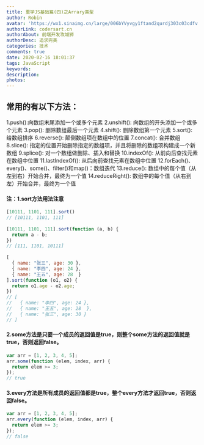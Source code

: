 ```yaml
---
title: 重学JS基础篇(四)之Arrary类型
author: Robin
avatar: 'https://wx1.sinaimg.cn/large/006bYVyvgy1ftand2qurdj303c03cdfv.jpg'
authorLink: codersart.cn
authorAbout: 前端开发攻城狮
authorDesc: 追求完美
categories: 技术
comments: true
date: 2020-02-16 18:01:37
tags: JavaScript
keywords:
description:
photos:
---
```

## 常用的有以下方法：
1.push():向数组末尾添加一个或多个元素 
2.unshift(): 向数组的开头添加一个或多个元素 
3.pop(): 删除数组最后一个元素 
4.shift(): 删除数组第一个元素 
5.sort(): 给数组排序 
6.reverse(): 颠倒数组项在数组中的位置 
7.concat(): 合并数组 
8.slice(): 指定的位置开始删除指定的数组项，并且将删除的数组项构建成一个新数组 
9.splice(): 对一个数组做删除、插入和替换 
10.indexOf(): 从前向后查找元素在数组中位置 
11.lastIndexOf(): 从后向前查找元素在数组中位置 
12.forEach()、every()、some()、filter()和map()：数组迭代 
13.reduce(): 数组中的每个值（从左到右）开始合并，最终为一个值 
14.reduceRight(): 数组中的每个值（从右到左）开始合并，最终为一个值 
#### 注：1.sort方法用法注意

``` JavaScript
[10111, 1101, 111].sort()
// [10111, 1101, 111]
 
[10111, 1101, 111].sort(function (a, b) {
  return a - b;
})
// [111, 1101, 10111]
 
[
  { name: "张三", age: 30 },
  { name: "李四", age: 24 },
  { name: "王五", age: 28  }
].sort(function (o1, o2) {
  return o1.age - o2.age;
})
// [
//   { name: "李四", age: 24 },
//   { name: "王五", age: 28  },
//   { name: "张三", age: 30 }
// ]
```

#### 2.some方法是只要一个成员的返回值是true，则整个some方法的返回值就是true，否则返回false。

``` JavaScript
var arr = [1, 2, 3, 4, 5];
arr.some(function (elem, index, arr) {
  return elem >= 3;
});
// true
```

#### 3.every方法是所有成员的返回值都是true，整个every方法才返回true，否则返回false。

``` JavaScript
var arr = [1, 2, 3, 4, 5];
arr.every(function (elem, index, arr) {
  return elem >= 3;
});
// false
```



